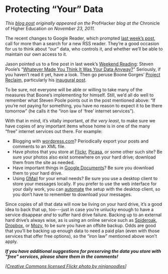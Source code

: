 # Protecting “Your” Data

*This [blog post][1] originally appeared on the* ProfHacker *blog at the* Chronicle of Higher Education *on November 23, 2011.*

The recent changes to Google Reader, which prompted [last week’s post][2], call for more than a search for a new RSS reader. They’re a good occasion for us to think about “our” data, who controls it, and whether we’ll be able to maintain our own access to it.

Jason pointed us to a fine post in last week’s [Weekend Reading][3]: Steven Poole’s “[Whatever Made You Think It Was Your Data Anyway?][4]” Seriously, if you haven’t read it yet, have a look. Then go peruse Boone Gorges’ [Project Reclaim][5], particularly his [inaugural post][6].

To be sure, not everyone will be able or willing to take many of the measures that Boone’s implementing for himself. Still, we’d all do well to remember what Steven Poole points out in the post mentioned above: “If you’re not paying for something, you have no reason to expect it to be there tomorrow” (he calls it the “iron law of ‘free’ internet services”).

With that in mind, it’s vitally important, *at the very least*, to make sure we have copies of any important items whose home is in one of the many “free” internet services out there. For example:

- Blogging with [wordpress.com][7]? Periodically export your posts and comments to an XML file.
- Have photos that you store at [Flickr][8], [Picasa][9], or some other such site? Be sure your photos also exist somewhere on your hard drive; download them from the site as needed.
- Have important things in [Google Documents][10]? Be sure you download them to your hard drive.
- Using [GMail][11] for your email needs? Be sure you use a desktop client to store your messages locally. If you prefer to use the web interface for your daily work, you can [automate][12] the setup with the desktop client, so you don’t have to remember to download your messages.

Since copies of all that data will now be living on your hard drive, it’s a good idea to back that up, too---just in case you’re unlucky enough to have a service disappear *and* to suffer hard drive failure. Backing up to an external hard drive’s always wise, as is using an online service such as [Spideroak][13], [Dropbox][14], or [Mozy][15], to be sure you have an offsite backup. Odds are good that you’ll be backing up enough data to need a paid plan (even with those services that offer free options), so the “iron law” mentioned above won’t apply.

***If you have additional suggestions for preserving the data you store with "free" services, please share them in the comments!***

*[*[*Creative Commons licensed Flickr photo by ninjanoodles*][16]*]*


[1]:	https://www.chronicle.com/blogs/profhacker/protecting-your-data/37350
[2]:	https://chronicle-com/blogs/profhacker/google-reader-alternatives/37215
[3]:	http://chronicle.com/blogs/profhacker/weekend-reading-social-graphs-edition/37229
[4]:	http://stevenpoole.net/blog/whatever-made-you-think-it-was-your-data-anyway/
[5]:	http://projectreclaim.net/
[6]:	http://teleogistic.net/2011/03/project-reclaim/
[7]:	http://wordpress.com.stproxy.palni.edu/
[8]:	http://www.flickr.com/
[9]:	https://www-chronicle-com.stproxy.palni.edu/blogs/profhacker/picasaweb.google.com
[10]:	http://docs.google.com/
[11]:	http://gmail.google.com/
[12]:	http://chronicle.com.stproxy.palni.edu/blogs/profhacker/backing-up-a-campus-email-account-gmail-icala-desktop-application/25992
[13]:	https://spideroak.com/
[14]:	https://www.dropbox.com/
[15]:	http://mozy.com/?ref=3f9a896b&kbid=143547&sub=main&m=8
[16]:	http://www.flickr.com/photos/ninjanoodles/153893226/